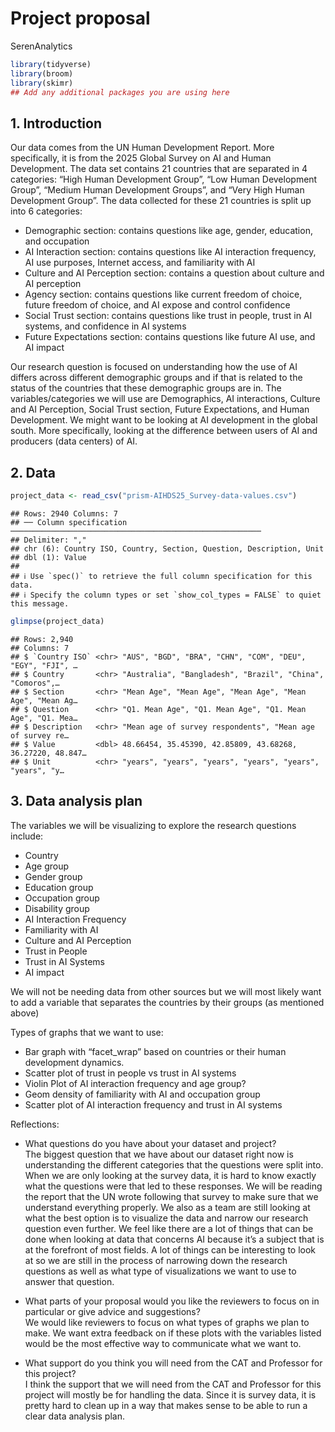 Project proposal
================
SerenAnalytics

``` r
library(tidyverse)
library(broom)
library(skimr)
## Add any additional packages you are using here
```

## 1. Introduction

Our data comes from the UN Human Development Report. More specifically,
it is from the 2025 Global Survey on AI and Human Development. The data
set contains 21 countries that are separated in 4 categories: “High
Human Development Group”, “Low Human Development Group”, “Medium Human
Development Groups”, and “Very High Human Development Group”. The data
collected for these 21 countries is split up into 6 categories:  
- Demographic section: contains questions like age, gender, education,
and occupation  
- AI Interaction section: contains questions like AI interaction
frequency, AI use purposes, Internet access, and familiarity with AI  
- Culture and AI Perception section: contains a question about culture
and AI perception  
- Agency section: contains questions like current freedom of choice,
future freedom of choice, and AI expose and control confidence  
- Social Trust section: contains questions like trust in people, trust
in AI systems, and confidence in AI systems  
- Future Expectations section: contains questions like future AI use,
and AI impact

Our research question is focused on understanding how the use of AI
differs across different demographic groups and if that is related to
the status of the countries that these demographic groups are in. The
variables/categories we will use are Demographics, AI interactions,
Culture and AI Perception, Social Trust section, Future Expectations,
and Human Development. We might want to be looking at AI development in
the global south. More specifically, looking at the difference between
users of AI and producers (data centers) of AI.

## 2. Data

``` r
project_data <- read_csv("prism-AIHDS25_Survey-data-values.csv")
```

    ## Rows: 2940 Columns: 7
    ## ── Column specification ────────────────────────────────────────────────────────
    ## Delimiter: ","
    ## chr (6): Country ISO, Country, Section, Question, Description, Unit
    ## dbl (1): Value
    ## 
    ## ℹ Use `spec()` to retrieve the full column specification for this data.
    ## ℹ Specify the column types or set `show_col_types = FALSE` to quiet this message.

``` r
glimpse(project_data)
```

    ## Rows: 2,940
    ## Columns: 7
    ## $ `Country ISO` <chr> "AUS", "BGD", "BRA", "CHN", "COM", "DEU", "EGY", "FJI", …
    ## $ Country       <chr> "Australia", "Bangladesh", "Brazil", "China", "Comoros",…
    ## $ Section       <chr> "Mean Age", "Mean Age", "Mean Age", "Mean Age", "Mean Ag…
    ## $ Question      <chr> "Q1. Mean Age", "Q1. Mean Age", "Q1. Mean Age", "Q1. Mea…
    ## $ Description   <chr> "Mean age of survey respondents", "Mean age of survey re…
    ## $ Value         <dbl> 48.66454, 35.45390, 42.85809, 43.68268, 36.27220, 48.847…
    ## $ Unit          <chr> "years", "years", "years", "years", "years", "years", "y…

## 3. Data analysis plan

The variables we will be visualizing to explore the research questions
include:  
- Country  
- Age group  
- Gender group  
- Education group  
- Occupation group  
- Disability group  
- AI Interaction Frequency  
- Familiarity with AI  
- Culture and AI Perception  
- Trust in People  
- Trust in AI Systems  
- AI impact

We will not be needing data from other sources but we will most likely
want to add a variable that separates the countries by their groups (as
mentioned above)

Types of graphs that we want to use:  
- Bar graph with “facet_wrap” based on countries or their human
development dynamics.  
- Scatter plot of trust in people vs trust in AI systems  
- Violin Plot of AI interaction frequency and age group?  
- Geom density of familiarity with AI and occupation group  
- Scatter plot of AI interaction frequency and trust in AI systems

Reflections:  
- What questions do you have about your dataset and project?  
The biggest question that we have about our dataset right now is
understanding the different categories that the questions were split
into. When we are only looking at the survey data, it is hard to know
exactly what the questions were that led to these responses. We will be
reading the report that the UN wrote following that survey to make sure
that we understand everything properly. We also as a team are still
looking at what the best option is to visualize the data and narrow our
research question even further. We feel like there are a lot of things
that can be done when looking at data that concerns AI because it’s a
subject that is at the forefront of most fields. A lot of things can be
interesting to look at so we are still in the process of narrowing down
the research questions as well as what type of visualizations we want to
use to answer that question.

- What parts of your proposal would you like the reviewers to focus on
  in particular or give advice and suggestions?  
  We would like reviewers to focus on what types of graphs we plan to
  make. We want extra feedback on if these plots with the variables
  listed would be the most effective way to communicate what we want to.

- What support do you think you will need from the CAT and Professor for
  this project?  
  I think the support that we will need from the CAT and Professor for
  this project will mostly be for handling the data. Since it is survey
  data, it is pretty hard to clean up in a way that makes sense to be
  able to run a clear data analysis plan.
